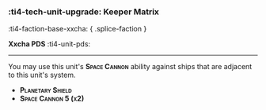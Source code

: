 ### :ti4-tech-unit-upgrade: **Keeper Matrix**
:ti4-faction-base-xxcha:
{ .splice-faction }

**Xxcha PDS** :ti4-unit-pds:

---

You may use this unit's <span style="font-variant:small-caps;">**Space Cannon**</span> ability against ships that are adjacent to this unit's system.

* <span style="font-variant:small-caps;white-space: nowrap;">**Planetary Shield**</span>
* <span style="font-variant:small-caps;white-space: nowrap;">**Space Cannon 5 (x2)**</span>
